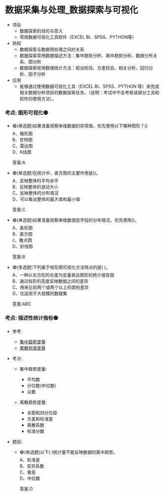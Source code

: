 # 数据采集与处理_数据探索与可视化

- 领会
    - 数据探索的目的与意义
    - 常用数据可视化工具软件（EXCEL BI、SPSS、PYTHON等）
- 熟知
    - 数据探索与数据预处理之间的关系
    - 数据探索常用数据描述方法：集中趋势分析、离中趋势分析、数据分布关系、图分析
    - 数据探索常用数理统计方法：假设检验、方差检验、相关分析、回归分析、因子分析
- 应用
    - 能够通过使用数据可视化工具（EXCEL BI、SPSS、PYTHON 等）来完成相关数据分析项目的数据探索任务。（说明：考试中不会考核该部分工具和软件的使用方法）。


### 考点: 图形可视化🟢

- 🟢(单选题)如果准备观察单维数据的异常值，优先使用以下哪种图形？()   
    A、箱形图  
    B、甘特图  
    C、雷达图  
    D、K线图

    答案:A 


- 🟢(单选题)在统计中，直方图的主要作用是()。  
    A、反映整体的平均水平  
    B、反映整体的波动大小  
    C、反映整体的分布情况  
    D、可以看出整体的最大值和最小值

    答案:C 



- 🟢(单选题)如果准备观察单维数值型字段的分布情况，优先使用()。  
    A、条形图  
    B、直方图  
    c、散点图  
    D、折线图

    答案:B 

- 🟢(多选题)下列属于柱形图可视化方法特点的是( )。  
    A、一种以长方形的长度为变量表达图形的统计报告图  
    B、通过柱形的高度反映数据之间的差异  
    C、用来比较两个或两个以上的类别差异  
    D、仅适用于大规模的数据集

    答案:ABC 

### 考点: 描述性统计指标🟢
- 参考: 
    - [集中趋势度量](../../../数学/统计学/4数据的概括性度量/1集中趋势度量.md)
    - [离散程度度量](../../../数学/统计学/4数据的概括性度量/2离散程度度量.md)

- 考点: 
    - 集中趋势度量:
        - 平均数
        - 分位数(中位数)
        - 众数

    - 离散趋势度量:
        - 全距和四分位距
        - 方差和标准差
        - 离散系数
        - 标准分数
- 题目:
    - 🟢(单选题)以下( )统计量不能反映数据的离中趋势。  
        A、标准差  
        B、变异系数  
        C、极差  
        D、中位数

        答案:D 